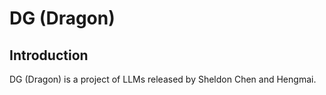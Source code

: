 # DG (Dragon)

## Introduction

DG (Dragon) is a project of LLMs released by Sheldon Chen and Hengmai.